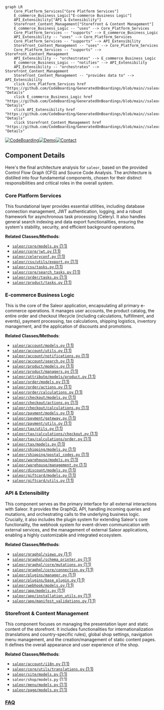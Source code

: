 ```mermaid
graph LR
    Core_Platform_Services["Core Platform Services"]
    E_commerce_Business_Logic["E-commerce Business Logic"]
    API_Extensibility["API & Extensibility"]
    Storefront_Content_Management["Storefront & Content Management"]
    E_commerce_Business_Logic -- "uses" --> Core_Platform_Services
    Core_Platform_Services -- "supports" --> E_commerce_Business_Logic
    API_Extensibility -- "uses" --> Core_Platform_Services
    Core_Platform_Services -- "supports" --> API_Extensibility
    Storefront_Content_Management -- "uses" --> Core_Platform_Services
    Core_Platform_Services -- "supports" --> Storefront_Content_Management
    API_Extensibility -- "orchestrates" --> E_commerce_Business_Logic
    E_commerce_Business_Logic -- "notifies" --> API_Extensibility
    API_Extensibility -- "orchestrates" --> Storefront_Content_Management
    Storefront_Content_Management -- "provides data to" --> API_Extensibility
    click Core_Platform_Services href "https://github.com/CodeBoarding/GeneratedOnBoardings/blob/main//saleor/Core_Platform_Services.md" "Details"
    click E_commerce_Business_Logic href "https://github.com/CodeBoarding/GeneratedOnBoardings/blob/main//saleor/E_commerce_Business_Logic.md" "Details"
    click API_Extensibility href "https://github.com/CodeBoarding/GeneratedOnBoardings/blob/main//saleor/API_Extensibility.md" "Details"
    click Storefront_Content_Management href "https://github.com/CodeBoarding/GeneratedOnBoardings/blob/main//saleor/Storefront_Content_Management.md" "Details"
```
[![CodeBoarding](https://img.shields.io/badge/Generated%20by-CodeBoarding-9cf?style=flat-square)](https://github.com/CodeBoarding/GeneratedOnBoardings)[![Demo](https://img.shields.io/badge/Try%20our-Demo-blue?style=flat-square)](https://www.codeboarding.org/demo)[![Contact](https://img.shields.io/badge/Contact%20us%20-%20contact@codeboarding.org-lightgrey?style=flat-square)](mailto:contact@codeboarding.org)

## Component Details

Here's the final architecture analysis for `saleor`, based on the provided Control Flow Graph (CFG) and Source Code Analysis. The architecture is distilled into four fundamental components, chosen for their distinct responsibilities and critical roles in the overall system.

### Core Platform Services
This foundational layer provides essential utilities, including database connection management, JWT authentication, logging, and a robust framework for asynchronous task processing (Celery). It also handles general search indexing and data export functionalities, ensuring the system's stability, security, and efficient background operations.


**Related Classes/Methods**:

- <a href="https://github.com/saleor/saleor/blob/master/saleor/core/models.py#L1-L1" target="_blank" rel="noopener noreferrer">`saleor/core/models.py` (1:1)</a>
- <a href="https://github.com/saleor/saleor/blob/master/saleor/core/jwt.py#L1-L1" target="_blank" rel="noopener noreferrer">`saleor/core/jwt.py` (1:1)</a>
- <a href="https://github.com/saleor/saleor/blob/master/saleor/celeryconf.py#L1-L1" target="_blank" rel="noopener noreferrer">`saleor/celeryconf.py` (1:1)</a>
- <a href="https://github.com/saleor/saleor/blob/master/saleor/csv/utils/export.py#L1-L1" target="_blank" rel="noopener noreferrer">`saleor/csv/utils/export.py` (1:1)</a>
- <a href="https://github.com/saleor/saleor/blob/master/saleor/csv/tasks.py#L1-L1" target="_blank" rel="noopener noreferrer">`saleor/csv/tasks.py` (1:1)</a>
- <a href="https://github.com/saleor/saleor/blob/master/saleor/core/search_tasks.py#L1-L1" target="_blank" rel="noopener noreferrer">`saleor/core/search_tasks.py` (1:1)</a>
- <a href="https://github.com/saleor/saleor/blob/master/saleor/order/tasks.py#L1-L1" target="_blank" rel="noopener noreferrer">`saleor/order/tasks.py` (1:1)</a>
- <a href="https://github.com/saleor/saleor/blob/master/saleor/product/tasks.py#L1-L1" target="_blank" rel="noopener noreferrer">`saleor/product/tasks.py` (1:1)</a>


### E-commerce Business Logic
This is the core of the Saleor application, encapsulating all primary e-commerce operations. It manages user accounts, the product catalog, the entire order and checkout lifecycle (including calculations, fulfillment, and events), payment processing, tax calculations, shipping logistics, inventory management, and the application of discounts and promotions.


**Related Classes/Methods**:

- <a href="https://github.com/saleor/saleor/blob/master/saleor/account/models.py#L1-L1" target="_blank" rel="noopener noreferrer">`saleor/account/models.py` (1:1)</a>
- <a href="https://github.com/saleor/saleor/blob/master/saleor/account/utils.py#L1-L1" target="_blank" rel="noopener noreferrer">`saleor/account/utils.py` (1:1)</a>
- <a href="https://github.com/saleor/saleor/blob/master/saleor/account/notifications.py#L1-L1" target="_blank" rel="noopener noreferrer">`saleor/account/notifications.py` (1:1)</a>
- <a href="https://github.com/saleor/saleor/blob/master/saleor/account/search.py#L1-L1" target="_blank" rel="noopener noreferrer">`saleor/account/search.py` (1:1)</a>
- <a href="https://github.com/saleor/saleor/blob/master/saleor/product/models.py#L1-L1" target="_blank" rel="noopener noreferrer">`saleor/product/models.py` (1:1)</a>
- <a href="https://github.com/saleor/saleor/blob/master/saleor/product/managers.py#L1-L1" target="_blank" rel="noopener noreferrer">`saleor/product/managers.py` (1:1)</a>
- <a href="https://github.com/saleor/saleor/blob/master/saleor/attribute/models/product.py#L1-L1" target="_blank" rel="noopener noreferrer">`saleor/attribute/models/product.py` (1:1)</a>
- <a href="https://github.com/saleor/saleor/blob/master/saleor/order/models.py#L1-L1" target="_blank" rel="noopener noreferrer">`saleor/order/models.py` (1:1)</a>
- <a href="https://github.com/saleor/saleor/blob/master/saleor/order/actions.py#L1-L1" target="_blank" rel="noopener noreferrer">`saleor/order/actions.py` (1:1)</a>
- <a href="https://github.com/saleor/saleor/blob/master/saleor/order/calculations.py#L1-L1" target="_blank" rel="noopener noreferrer">`saleor/order/calculations.py` (1:1)</a>
- <a href="https://github.com/saleor/saleor/blob/master/saleor/checkout/models.py#L1-L1" target="_blank" rel="noopener noreferrer">`saleor/checkout/models.py` (1:1)</a>
- <a href="https://github.com/saleor/saleor/blob/master/saleor/checkout/actions.py#L1-L1" target="_blank" rel="noopener noreferrer">`saleor/checkout/actions.py` (1:1)</a>
- <a href="https://github.com/saleor/saleor/blob/master/saleor/checkout/calculations.py#L1-L1" target="_blank" rel="noopener noreferrer">`saleor/checkout/calculations.py` (1:1)</a>
- <a href="https://github.com/saleor/saleor/blob/master/saleor/payment/models.py#L1-L1" target="_blank" rel="noopener noreferrer">`saleor/payment/models.py` (1:1)</a>
- <a href="https://github.com/saleor/saleor/blob/master/saleor/payment/gateway.py#L1-L1" target="_blank" rel="noopener noreferrer">`saleor/payment/gateway.py` (1:1)</a>
- <a href="https://github.com/saleor/saleor/blob/master/saleor/payment/utils.py#L1-L1" target="_blank" rel="noopener noreferrer">`saleor/payment/utils.py` (1:1)</a>
- <a href="https://github.com/saleor/saleor/blob/master/saleor/tax/utils.py#L1-L1" target="_blank" rel="noopener noreferrer">`saleor/tax/utils.py` (1:1)</a>
- <a href="https://github.com/saleor/saleor/blob/master/saleor/tax/calculations/checkout.py#L1-L1" target="_blank" rel="noopener noreferrer">`saleor/tax/calculations/checkout.py` (1:1)</a>
- <a href="https://github.com/saleor/saleor/blob/master/saleor/tax/calculations/order.py#L1-L1" target="_blank" rel="noopener noreferrer">`saleor/tax/calculations/order.py` (1:1)</a>
- <a href="https://github.com/saleor/saleor/blob/master/saleor/tax/models.py#L1-L1" target="_blank" rel="noopener noreferrer">`saleor/tax/models.py` (1:1)</a>
- <a href="https://github.com/saleor/saleor/blob/master/saleor/shipping/models.py#L1-L1" target="_blank" rel="noopener noreferrer">`saleor/shipping/models.py` (1:1)</a>
- <a href="https://github.com/saleor/saleor/blob/master/saleor/shipping/postal_codes.py#L1-L1" target="_blank" rel="noopener noreferrer">`saleor/shipping/postal_codes.py` (1:1)</a>
- <a href="https://github.com/saleor/saleor/blob/master/saleor/warehouse/models.py#L1-L1" target="_blank" rel="noopener noreferrer">`saleor/warehouse/models.py` (1:1)</a>
- <a href="https://github.com/saleor/saleor/blob/master/saleor/warehouse/management.py#L1-L1" target="_blank" rel="noopener noreferrer">`saleor/warehouse/management.py` (1:1)</a>
- <a href="https://github.com/saleor/saleor/blob/master/saleor/discount/models.py#L1-L1" target="_blank" rel="noopener noreferrer">`saleor/discount/models.py` (1:1)</a>
- <a href="https://github.com/saleor/saleor/blob/master/saleor/giftcard/models.py#L1-L1" target="_blank" rel="noopener noreferrer">`saleor/giftcard/models.py` (1:1)</a>
- <a href="https://github.com/saleor/saleor/blob/master/saleor/giftcard/utils.py#L1-L1" target="_blank" rel="noopener noreferrer">`saleor/giftcard/utils.py` (1:1)</a>


### API & Extensibility
This component serves as the primary interface for all external interactions with Saleor. It provides the GraphQL API, handling incoming queries and mutations, and orchestrating calls to the underlying business logic. Crucially, it also includes the plugin system for extending Saleor's core functionality, the webhook system for event-driven communication with external services, and the management of external Saleor applications, enabling a highly customizable and integrated ecosystem.


**Related Classes/Methods**:

- <a href="https://github.com/saleor/saleor/blob/master/saleor/graphql/views.py#L1-L1" target="_blank" rel="noopener noreferrer">`saleor/graphql/views.py` (1:1)</a>
- <a href="https://github.com/saleor/saleor/blob/master/saleor/graphql/schema_printer.py#L1-L1" target="_blank" rel="noopener noreferrer">`saleor/graphql/schema_printer.py` (1:1)</a>
- <a href="https://github.com/saleor/saleor/blob/master/saleor/graphql/core/mutations.py#L1-L1" target="_blank" rel="noopener noreferrer">`saleor/graphql/core/mutations.py` (1:1)</a>
- <a href="https://github.com/saleor/saleor/blob/master/saleor/graphql/core/connection.py#L1-L1" target="_blank" rel="noopener noreferrer">`saleor/graphql/core/connection.py` (1:1)</a>
- <a href="https://github.com/saleor/saleor/blob/master/saleor/plugins/manager.py#L1-L1" target="_blank" rel="noopener noreferrer">`saleor/plugins/manager.py` (1:1)</a>
- <a href="https://github.com/saleor/saleor/blob/master/saleor/plugins/base_plugin.py#L1-L1" target="_blank" rel="noopener noreferrer">`saleor/plugins/base_plugin.py` (1:1)</a>
- <a href="https://github.com/saleor/saleor/blob/master/saleor/webhook/models.py#L1-L1" target="_blank" rel="noopener noreferrer">`saleor/webhook/models.py` (1:1)</a>
- <a href="https://github.com/saleor/saleor/blob/master/saleor/app/models.py#L1-L1" target="_blank" rel="noopener noreferrer">`saleor/app/models.py` (1:1)</a>
- <a href="https://github.com/saleor/saleor/blob/master/saleor/app/installation_utils.py#L1-L1" target="_blank" rel="noopener noreferrer">`saleor/app/installation_utils.py` (1:1)</a>
- <a href="https://github.com/saleor/saleor/blob/master/saleor/app/manifest_validations.py#L1-L1" target="_blank" rel="noopener noreferrer">`saleor/app/manifest_validations.py` (1:1)</a>


### Storefront & Content Management
This component focuses on managing the presentation layer and static content of the storefront. It includes functionalities for internationalization (translations and country-specific rules), global shop settings, navigation menu management, and the creation/management of static content pages. It defines the overall appearance and user experience of the shop.


**Related Classes/Methods**:

- <a href="https://github.com/saleor/saleor/blob/master/saleor/account/i18n.py#L1-L1" target="_blank" rel="noopener noreferrer">`saleor/account/i18n.py` (1:1)</a>
- <a href="https://github.com/saleor/saleor/blob/master/saleor/core/utils/translations.py#L1-L1" target="_blank" rel="noopener noreferrer">`saleor/core/utils/translations.py` (1:1)</a>
- <a href="https://github.com/saleor/saleor/blob/master/saleor/site/models.py#L1-L1" target="_blank" rel="noopener noreferrer">`saleor/site/models.py` (1:1)</a>
- `saleor/shop/models.py` (1:1)
- <a href="https://github.com/saleor/saleor/blob/master/saleor/menu/models.py#L1-L1" target="_blank" rel="noopener noreferrer">`saleor/menu/models.py` (1:1)</a>
- <a href="https://github.com/saleor/saleor/blob/master/saleor/page/models.py#L1-L1" target="_blank" rel="noopener noreferrer">`saleor/page/models.py` (1:1)</a>




### [FAQ](https://github.com/CodeBoarding/GeneratedOnBoardings/tree/main?tab=readme-ov-file#faq)